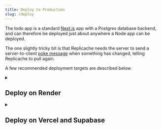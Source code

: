 ```yaml
---
title: Deploy to Production
slug: /deploy
---
```


The todo app is a standard [Next.js](https://nextjs.org/) app with a Postgres database backend, and can therefore be deployed just about anywhere a Node app can be deployed.

The one slightly tricky bit is that Replicache needs the server to send a server-to-client [poke message](https://doc.replicache.dev/how-it-works) when something has changed, telling Replicache to pull again.

A few recommended deployment targets are described below.

<details>
  <summary><h2>Deploy on Render</h2></summary>

[Render](https://render.com) is a modern Heroku-like service for stateful servers. We include a `render.yaml` file in this quickstart app that makes it easy to deploy there.

### Step 1: Create Render Project from Blueprint

- Push your app to GitHub
- [Create a Render account](https://dashboard.render.com/register), then a new Blueprint
- Choose the GitHub project you pushed

<p class="text--center">
  <video src="/img/deploy/render-create-project.m4v" autoplay="true" loop="true" style={{width: "100%", maxWidth:700}} controls="true" muted="true"/>
</p>

### Step 2: Add license key environment variable

- In the web server settings, set the `NEXT_PUBLIC_REPLICACHE_LICENSE_KEY` environment variable to your [Replicache License Key](/licensing).

<p class="text--center">
  <video src="/img/deploy/render-license-key.m4v" autoplay="true" loop="true" style={{width: "100%", maxWidth:700}} controls="true" muted="true"/>
</p>

### Step 3: 🎉

When the deploy finishes, you should have a working app live on Render!

<p class="text--center">
  <video src="/img/deploy/render-success.m4v" autoplay="true" loop="true" style={{width: "100%", maxWidth:700}} controls="true" muted="true"/>
</p>

</details>

<details>
  <summary><h2>Deploy on Vercel and Supabase</h2></summary>

You can host Replicache apps on serverless platforms like [Vercel](https://vercel.com).

We recommend pairing with [Supabase](https://supabase.com) for storage, since Supabase also has realtime features that can be used for the poke message.

### Step 1: Create Supabase Project

- Create a new project at [Supabase](https://supabase.com).
- Create in `East US` because that's where Vercel functions are deployed by default, and they should be close.
- **Important:** Don't forget to copy the password you choose to some scratch file. You'll need that later and can't retrieve it after this screen.

<p class="text--center">
  <video src="/img/deploy/vercel-create-supabase-project.m4v" autoplay="true" loop="true" style={{width: "100%", maxWidth:700}} controls="true" muted="true"/>
</p>

### Step 2: Create Vercel Project

- Push your Replicache app to GitHub.
- Create a new project at [Vercel](https://vercel.com) and link to the GitHub project.
- **Note:** This will deploy but the app will not run yet. We will fix that next.

<p class="text--center">
  <video src="/img/deploy/vercel-create-project.m4v" autoplay="true" loop="true" style={{width: "100%", maxWidth:700}} controls="true" muted="true"/>
</p>

### Step 3: Add Supabase Integration to Vercel Project

- From your Vercel project's dashboard, go to Settings > Integrations.
- Add the Supabase integration and connect to your Supabase project.
- This will add several environment variables to your project (you may have to refresh the page before they appear).
- **Note:** It still won't quite work. One more step to go.

<p class="text--center">
  <video src="/img/deploy/vercel-integrate-supabase.m4v" autoplay="true" loop="true" style={{width: "100%", maxWidth:700}} controls="true" muted="true"/>
</p>

### Step 4: Add Final Environment Variables

- From your Vercel project's dashboard, go to Settings > Environment Variables.
- Add `NEXT_PUBLIC_REPLICACHE_LICENSE_KEY` with your [Replicache License Key](/licensing).
- Add `SUPABASE_DATABASE_PASSWORD` with the password you copied from your Supabase setup in Step 1.
- Go to Deployments and redeploy the latest build to pick up the new variables.

<p class="text--center">
  <video src="/img/deploy/vercel-final-env-vars.m4v" autoplay="true" loop="true" style={{width: "100%", maxWidth:700}} controls="true" muted="true"/>
</p>

### Step 5: 🎉

When the deploy finishes, you should have a working app live on Vercel and Supabase!

<p class="text--center">
  <video src="/img/deploy/vercel-success.m4v" autoplay="true" loop="true" style={{width: "100%", maxWidth:700}} controls="true" muted="true"/>
</p>

</details>
